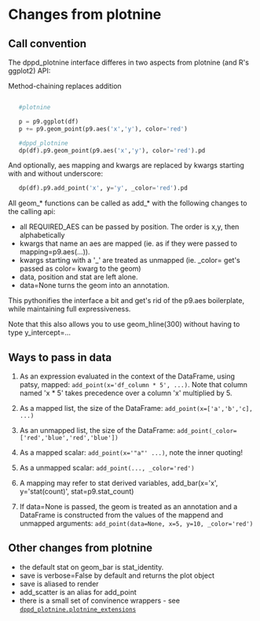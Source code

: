 # Changes from plotnine

## Call convention

The dppd_plotnine interface differes in two aspects from 
plotnine (and R's ggplot2) API:

Method-chaining replaces addition
``` python

   #plotnine

   p = p9.ggplot(df)
   p += p9.geom_point(p9.aes('x','y'), color='red')

   #dppd_plotnine
   dp(df).p9.geom_point(p9.aes('x','y'), color='red').pd

```



And optionally, aes mapping and kwargs are replaced by kwargs starting with and
without underscore:
``` python
   dp(df).p9.add_point('x', y='y', _color='red').pd
```


All geom_* functions can be called as add_* with the following changes to the calling
api:

   * all REQUIRED_AES can be passed by position. The order is x,y, then alphabetically
   * kwargs that name an aes are mapped (ie. as if they were passed to
     mapping=p9.aes(...)).
   * kwargs starting with a '_' are treated as unmapped (ie. _color= get's passed as
     color= kwarg to the geom)
   * data, position and stat are left alone.
   * data=None turns the geom into an annotation.


This pythonifies the interface a bit and get's rid of the p9.aes boilerplate,
while maintaining full expressiveness.

Note that this also allows you to use geom_hline(300) without having to type
y_intercept=...


## Ways to pass in data

 1. As an expression evaluated in the context of the DataFrame, using patsy, mapped:
 ``add_point(x='df_column * 5', ...)``. Note that column named 'x * 5' takes precedence
 over a column 'x' multiplied by 5.

 1. As a mapped list, the size of the DataFrame: ``add_point(x=['a','b','c], ...)``

 1. As an unmapped list, the size of the DataFrame: ``add_point(_color=['red','blue','red','blue'])``

 1. As a mapped scalar: ``add_point(x='"a"' ...)``, note the inner quoting!

 1. As a unmapped scalar: ``add_point(..., _color='red')``

 1. A mapping may refer to stat derived variables, add_bar(x='x', y='stat(count)',
 stat=p9.stat_count)

 1. If data=None is passed, the geom is treated as an annotation and a DataFrame is
 constructed from the values of the mappend and unmapped arguments: ``add_point(data=None,
 x=5, y=10, _color='red')``



## Other changes from plotnine

   * the default stat on geom_bar is stat_identity.
   * save is verbose=False by default and returns the plot object
   * save is aliased to render
   * add_scatter is an alias for add_point
   * there is a small set of convinence wrappers - see
     [`dppd_plotnine.plotnine_extensions`](api/dppd_plotnine.html)






